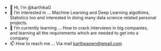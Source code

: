 - 👋 Hi, I’m @karthikaG
- 👀 I’m interested in ... Machine Learning and Deep Learning algothims, Statistics too and interested in doing many data science related personal projects.
- 🌱 I’m currently learning ... How to crack interviews in big companies, and learning all the requirements which are needed to get into a company
- 📫 How to reach me ... Via mail kartheaown@gmail.com

<!---
karthikaG-GK/karthikaG-GK is a ✨ special ✨ repository because its `README.md` (this file) appears on your GitHub profile.
You can click the Preview link to take a look at your changes.
--->
